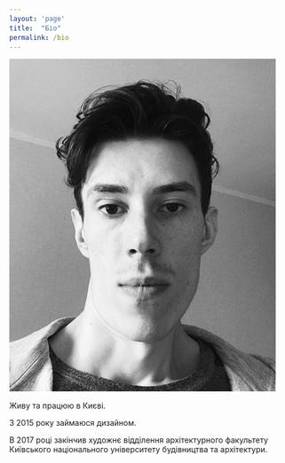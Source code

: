 ```yaml
---
layout: 'page'
title:  "Біо"
permalink: /bio
---
```

<img class='avatar' src='/img/me.jpg'>
<p>Живу та працюю в Києві.</p>
<p>З 2015 року займаюся дизайном.</p>
<p>В 2017 році закінчив художнє відділення архітектурного факультету Київського національного університету будівництва та архітектури.</p>